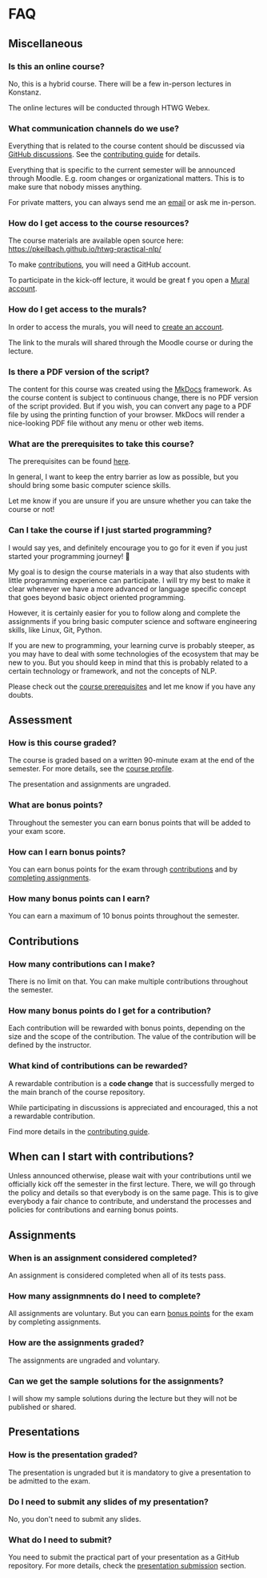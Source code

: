 # FAQ

## Miscellaneous

### Is this an online course?

No, this is a hybrid course. There will be a few in-person lectures in Konstanz.

The online lectures will be conducted through HTWG Webex.

### What communication channels do we use?

Everything that is related to the course content should be discussed via [GitHub discussions](https://github.com/pkeilbach/htwg-practical-nlp/discussions). See the [contributing guide](https://github.com/pkeilbach/htwg-practical-nlp/blob/main/CONTRIBUTING.md) for details.

Everything that is specific to the current semester will be announced through Moodle. E.g. room changes or organizational matters. This is to make sure that nobody misses anything.

For private matters, you can always send me an [email](mailto:pascal.keilbach@htwg-konstanz.de) or ask me in-person.

### How do I get access to the course resources?

The course materials are available open source here: <https://pkeilbach.github.io/htwg-practical-nlp/>

To make [contributions](https://github.com/pkeilbach/htwg-practical-nlp/blob/main/CONTRIBUTING.md), you will need a GitHub account.

To participate in the kick-off lecture, it would be great f you open a [Mural account](https://www.mural.co/).

### How do I get access to the murals?

In order to access the murals, you will need to [create an account](https://www.mural.co/).

The link to the murals will shared through the Moodle course or during the lecture.

### Is there a PDF version of the script?

The content for this course was created using the [MkDocs](https://www.mkdocs.org/) framework.
As the course content is subject to continuous change, there is no PDF version of the script provided.
But if you wish, you can convert any page to a PDF file by using the printing function of your browser.
MkDocs will render a nice-looking PDF file without any menu or other web items.

### What are the prerequisites to take this course?

The prerequisites can be found [here](course_profile.md#prerequisites).

In general, I want to keep the entry barrier as low as possible, but you should bring some basic computer science skills.

Let me know if you are unsure if you are unsure whether you can take the course or not!

### Can I take the course if I just started programming?

I would say yes, and definitely encourage you to go for it even if you just started your programming journey! 💪

My goal is to design the course materials in a way that also students with little programming experience can participate. I will try my best to make it clear whenever we have a more advanced or language specific concept that goes beyond basic object oriented programming.

However, it is certainly easier for you to follow along and complete the assignments if you bring basic computer science and software engineering skills, like Linux, Git, Python.

If you are new to programming, your learning curve is probably steeper, as you may have to deal with some technologies of the ecosystem that may be new to you. But you should keep in mind that this is probably related to a certain technology or framework, and not the concepts of NLP.

Please check out the [course prerequisites](course_profile.md#prerequisites) and let me know if you have any doubts.

## Assessment

### How is this course graded?

The course is graded based on a written 90-minute exam at the end of the semester.
For more details, see the [course profile](./course_profile.md#assessment).

The presentation and assignments are ungraded.

### What are bonus points?

Throughout the semester you can earn bonus points that will be added to your exam score.

### How can I earn bonus points?

You can earn bonus points for the exam through [contributions](https://github.com/pkeilbach/htwg-practical-nlp/blob/main/CONTRIBUTING.md)
and by [completing assignments](./assignments.md#bonus-points-for-assignments).

### How many bonus points can I earn?

You can earn a maximum of 10 bonus points throughout the semester.

## Contributions

### How many contributions can I make?

There is no limit on that.
You can make multiple contributions throughout the semester.

### How many bonus points do I get for a contribution?

Each contribution will be rewarded with bonus points, depending on the size and the scope of the contribution.
The value of the contribution will be defined by the instructor.

### What kind of contributions can be rewarded?

A rewardable contribution is a **code change** that is successfully merged to the main branch of the course repository.

While participating in discussions is appreciated and encouraged, this a not a rewardable contribution.

Find more details in the [contributing guide](https://github.com/pkeilbach/htwg-practical-nlp/blob/main/CONTRIBUTING.md#rewarding-your-contributions).

## When can I start with contributions?

Unless announced otherwise, please wait with your contributions until we officially kick off the semester in the first lecture.
There, we will go through the policy and details so that everybody is on the same page.
This is to give everybody a fair chance to contribute, and understand the processes and policies for contributions and earning bonus points.

## Assignments

### When is an assignment considered completed?

An assignment is considered completed when all of its tests pass.

### How many assignmnents do I need to complete?

All assignments are voluntary. But you can earn [bonus points](./assignments.md#bonus-points-for-assignments) for the exam by completing assignments.

### How are the assignments graded?

The assignments are ungraded and voluntary.

### Can we get the sample solutions for the assignments?

I will show my sample solutions during the lecture but they will not be published or shared.

## Presentations

### How is the presentation graded?

The presentation is ungraded but it is mandatory to give a presentation to be admitted to the exam.

### Do I need to submit any slides of my presentation?

No, you don't need to submit any slides.

### What do I need to submit?

You need to submit the practical part of your presentation as a GitHub repository.
For more details, check the [presentation submission](./presentations.md#submission) section.

